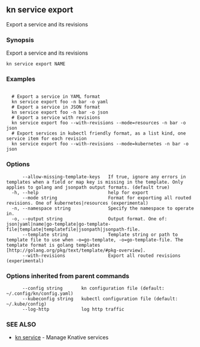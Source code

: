 ## kn service export

Export a service and its revisions

### Synopsis

Export a service and its revisions

```
kn service export NAME
```

### Examples

```

  # Export a service in YAML format
  kn service export foo -n bar -o yaml
  # Export a service in JSON format
  kn service export foo -n bar -o json
  # Export a service with revisions
  kn service export foo --with-revisions --mode=resources -n bar -o json
  # Export services in kubectl friendly format, as a list kind, one service item for each revision
  kn service export foo --with-revisions --mode=kubernetes -n bar -o json
```

### Options

```
      --allow-missing-template-keys   If true, ignore any errors in templates when a field or map key is missing in the template. Only applies to golang and jsonpath output formats. (default true)
  -h, --help                          help for export
      --mode string                   Format for exporting all routed revisions. One of kubernetes|resources (experimental)
  -n, --namespace string              Specify the namespace to operate in.
  -o, --output string                 Output format. One of: json|yaml|name|go-template|go-template-file|template|templatefile|jsonpath|jsonpath-file.
      --template string               Template string or path to template file to use when -o=go-template, -o=go-template-file. The template format is golang templates [http://golang.org/pkg/text/template/#pkg-overview].
      --with-revisions                Export all routed revisions (experimental)
```

### Options inherited from parent commands

```
      --config string       kn configuration file (default: ~/.config/kn/config.yaml)
      --kubeconfig string   kubectl configuration file (default: ~/.kube/config)
      --log-http            log http traffic
```

### SEE ALSO

* [kn service](kn_service.md)	 - Manage Knative services

